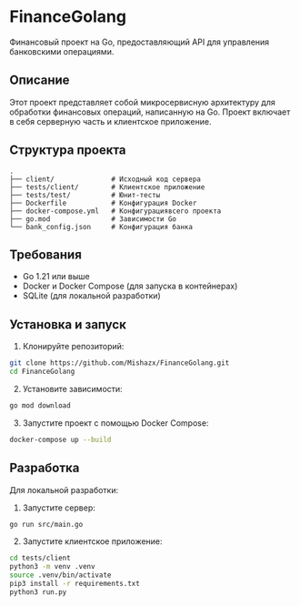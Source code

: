 # FinanceGolang

Финансовый проект на Go, предоставляющий API для управления банковскими операциями.

## Описание

Этот проект представляет собой микросервисную архитектуру для обработки финансовых операций, написанную на Go. Проект включает в себя серверную часть и клиентское приложение.

## Структура проекта

```
.
├── client/              # Исходный код сервера
├── tests/client/        # Клиентское приложение
├── tests/test/          # Юнит-тесты
├── Dockerfile           # Конфигурация Docker
├── docker-compose.yml   # Конфигурациявсего проекта
├── go.mod               # Зависимости Go
└── bank_config.json     # Конфигурация банка
```

## Требования

- Go 1.21 или выше
- Docker и Docker Compose (для запуска в контейнерах)
- SQLite (для локальной разработки)

## Установка и запуск

1. Клонируйте репозиторий:
```bash
git clone https://github.com/Mishazx/FinanceGolang.git
cd FinanceGolang
```

2. Установите зависимости:
```bash
go mod download
```

3. Запустите проект с помощью Docker Compose:
```bash
docker-compose up --build
```

## Разработка

Для локальной разработки:

1. Запустите сервер:
```bash
go run src/main.go
```

2. Запустите клиентское приложение:
```bash
cd tests/client
python3 -m venv .venv
source .venv/bin/activate
pip3 install -r requirements.txt
python3 run.py
```

